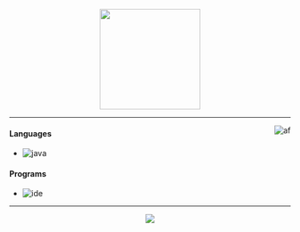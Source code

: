 
</p>

<p align="center">
    <img height="180em" src="https://user-images.githubusercontent.com/62043732/115986777-3e0b5f00-a588-11eb-8b42-a20dc086e4ea.gif"/>
</p>

---

<img alt="af" src="https://cdn.discordapp.com/attachments/847213313939079188/848013109042085948/unknown.png" align="right"/>

#### Languages
- ![java](https://img.shields.io/badge/-Java-F50069?style=flat-square&logo=java)

#### Programs
- ![ide](https://img.shields.io/badge/-Intellij_Idea-F50069?style=flat-square&logo=intellij-idea)

---
<p align="center">
    <a href="https://discord.gg/PZ3ZPGvdnv"><img src="https://img.shields.io/badge/-ALPHA ｓｔｒ０ｎｇＺ_6970-F50069?style=flat-square&logo=discord"/></a>
</p>
